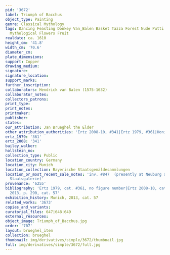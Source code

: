```yaml
---
pid: '3672'
label: Triumph of Bacchus
object_type: Painting
genre: Classical Mythology
tags: Dancing Feasting Donkey Van_Balen Basket Tazza Forest Nude Putti Classical History
  Mythological Flowers Fruit
realdate: ca. 1610
height_cm: '41.8'
width_cm: '70.6'
diameter_cm: 
plate_dimensions: 
support: Copper
drawing_medium: 
signature: 
signature_location: 
support_marks: 
further_inscription: 
collaborators: Hendrick van Balen (1575-1632)
collaborator_notes: 
collectors_patrons: 
print_type: 
print_notes: 
printmaker: 
publisher: 
states: 
our_attribution: Jan Brueghel the Elder
other_attribution_authorities: 'Ertz 2008-10, #341|Ertz 1979, #361|Honig database'
ertz_1979: '361'
ertz_2008: '341'
bailey_walker: 
hollstein_no: 
collection_type: Public
location_country: Germany
location_city: Munich
location_collection: Bayerische Staatsgemäldesammlungen
location_or_most_recent_sale_notes: 'inv. #847  (presently at Neuburg an der Donau,
  Staatsgalerie)'
provenance: '6255'
bibliography: 'Ertz 1979, cat. #361, no figure number|Ertz 2008-10, cat. #341|Munich,
  2013, p. 290, cat. 57'
exhibition_history: Munich, 2013, cat. 57
related_works: '3673'
copies_and_variants: 
curatorial_files: 647|648|649
external_resources: 
object_image: Triumph_of_Bacchus.jpg
order: '707'
layout: brueghel_item
collection: brueghel
thumbnail: img/derivatives/simple/3672/thumbnail.jpg
full: img/derivatives/simple/3672/full.jpg
---
```

